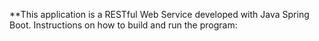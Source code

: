 **This application is a RESTful Web Service developed with Java Spring Boot.
Instructions on how to build and run the program:

